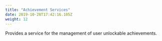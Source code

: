 ```yaml
---
title: "Achievement Services"
date: 2019-10-28T17:42:16.105Z
weight: 12
---
```


Provides a service for the management of user unlockable achievements.
